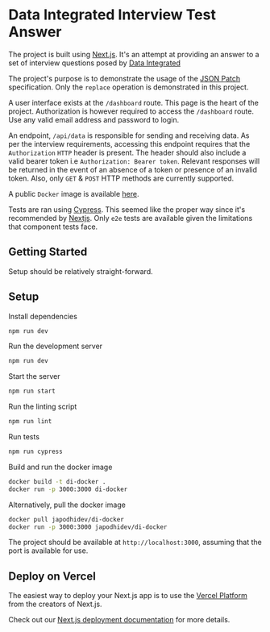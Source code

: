 # Data Integrated Interview Test Answer

The project is built using [Next.js](https://nextjs.org/).
It's an attempt at providing an answer to a set of interview questions posed by [Data Integrated](https://dataintegrated.co.ke/)

The project's purpose is to demonstrate the usage of the [JSON Patch](https://jsonpatch.com/) specification.
Only the `replace` operation is demonstrated in this project.

A user interface exists at the `/dashboard` route. This page is the heart of the project.
Authorization is however required to access the `/dashboard` route. Use any valid email address and password to login.

An endpoint, `/api/data` is responsible for sending and receiving data.
As per the interview requirements, accessing this endpoint requires that the `Authorization` `HTTP` header is present.
The header should also include a valid bearer token i.e `Authorization: Bearer token`. Relevant responses will be returned
in the event of an absence of a token or presence of an invalid token. Also, only `GET` & `POST` HTTP methods are currently supported.

A public `Docker` image is available [here](https://hub.docker.com/r/japodhidev/di-docker).

Tests are ran using [Cypress](https://cypress.io/). This seemed like the proper way since it's recommended by [Nextjs](https://nextjs.org/docs/testing).
Only `e2e` tests are available given the limitations that component tests face.

## Getting Started

Setup should be relatively straight-forward.

## Setup

Install dependencies

```bash
npm run dev
```

Run the development server

```bash
npm run dev
```

Start the server

```bash
npm run start
```

Run the linting script

```bash
npm run lint
```

Run tests

```bash
npm run cypress
```

Build and run the docker image

```sh
docker build -t di-docker .
docker run -p 3000:3000 di-docker
```

Alternatively, pull the docker image

```sh
docker pull japodhidev/di-docker
docker run -p 3000:3000 japodhidev/di-docker
```

The project should be available at `http://localhost:3000`, assuming that the port is available for use.

## Deploy on Vercel

The easiest way to deploy your Next.js app is to use the [Vercel Platform](https://vercel.com/new?utm_medium=default-template&filter=next.js&utm_source=create-next-app&utm_campaign=create-next-app-readme) from the creators of Next.js.

Check out our [Next.js deployment documentation](https://nextjs.org/docs/deployment) for more details.
